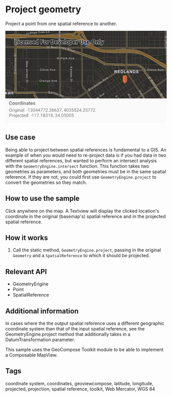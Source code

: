 # Project geometry

Project a point from one spatial reference to another.

![Image of project](project-geometry.png)

## Use case

Being able to project between spatial references is fundamental to a GIS. An example of when you would need to re-project data is if you had data in two different spatial references, but wanted to perform an intersect analysis with the `GeometryEngine.intersect` function. This function takes two geometries as parameters, and both geometries must be in the same spatial reference. If they are not, you could first use `GeometryEngine.project` to convert the geometries so they match.

## How to use the sample

Click anywhere on the map. A Textview will display the clicked location's coordinate in the original (basemap's) spatial reference and in the projected spatial reference.

## How it works

1. Call the static method, `GeometryEngine.project`, passing in the original `Geometry` and a `SpatialReference` to which it should be projected.

## Relevant API

* GeometryEngine
* Point
* SpatialReference

## Additional information

In cases where the the output spatial reference uses a different geographic coordinate system than that of the input spatial reference, see the GeometryEngine.project method that additionally takes in a DatumTransformation parameter.

This sample uses the GeoCompose Toolkit module to be able to implement a Composable MapView. 

## Tags

coordinate system, coordinates, geoviewcompose, latitude, longitude, projected, projection, spatial reference, toolkit, Web Mercator, WGS 84
